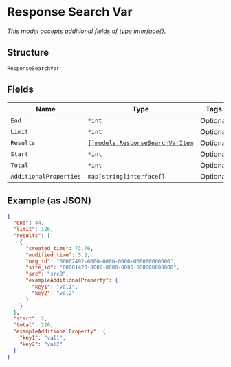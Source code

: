 
# Response Search Var

*This model accepts additional fields of type interface{}.*

## Structure

`ResponseSearchVar`

## Fields

| Name | Type | Tags | Description |
|  --- | --- | --- | --- |
| `End` | `*int` | Optional | - |
| `Limit` | `*int` | Optional | - |
| `Results` | [`[]models.ResponseSearchVarItem`](../../doc/models/response-search-var-item.md) | Optional | - |
| `Start` | `*int` | Optional | - |
| `Total` | `*int` | Optional | - |
| `AdditionalProperties` | `map[string]interface{}` | Optional | - |

## Example (as JSON)

```json
{
  "end": 44,
  "limit": 126,
  "results": [
    {
      "created_time": 73.76,
      "modified_time": 5.2,
      "org_id": "00002492-0000-0000-0000-000000000000",
      "site_id": "00001420-0000-0000-0000-000000000000",
      "src": "src8",
      "exampleAdditionalProperty": {
        "key1": "val1",
        "key2": "val2"
      }
    }
  ],
  "start": 2,
  "total": 220,
  "exampleAdditionalProperty": {
    "key1": "val1",
    "key2": "val2"
  }
}
```

